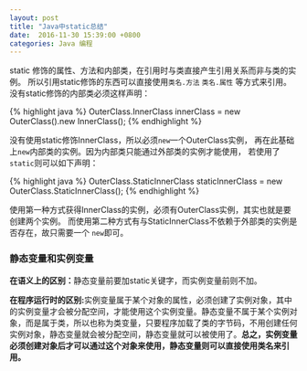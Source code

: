 ```yaml
---
layout: post
title: "Java中static总结"
date:  2016-11-30 15:39:00 +0800
categories: Java 编程
---
```


<p>  static 修饰的属性、方法和内部类，在引用时与类直接产生引用关系而非与类的实例。
所以引用static修饰的东西可以直接使用<code>类名.方法</code> <code>类名.属性</code>
等方式来引用。没有static修饰的内部类必须这样声明：</p>
{% highlight java %}
    OuterClass.InnerClass innerClass = new OuterClass().new InnerClass();
{% endhighlight %}
<p>  没有使用static修饰InnerClass，所以必须<code>new</code>一个OuterClass实例，
再在此基础上<code>new</code>内部类的实例。因为内部类只能通过外部类的实例才能使用，
若使用了<code>static</code>则可以如下声明：</p>
{% highlight java %}
    OuterClass.StaticInnerClass staticInnerClass = new OuterClass.StaticInnerClass();
{% endhighlight %}
<p>使用第一种方式获得InnerClass的实例，必须有OuterClass实例，其实也就是要创建两个实例。
而使用第二种方式有与StaticInnerClass不依赖于外部类的实例是否存在，故只需要一个
<code>new</code>即可。</p>

<h3><b>静态变量和实例变量</b></h3>
<p>
	<b>在语义上的区别：</b>静态变量前要加static关键字，而实例变量前则不加。
</p>
<p>
	<b>在程序运行时的区别:</b>实例变量属于某个对象的属性，必须创建了实例对象，其中的实例变量才会被分配空间，才能使用这个实例变量。静态变量不属于某个实例对象，而是属于类，所以也称为类变量，只要程序加载了类的字节码，不用创建任何实例对象，静态变量就会被分配空间，静态变量就可以被使用了。<b>总之，实例变量必须创建对象后才可以通过这个对象来使用，静态变量则可以直接使用类名来引用。</b>
</p>